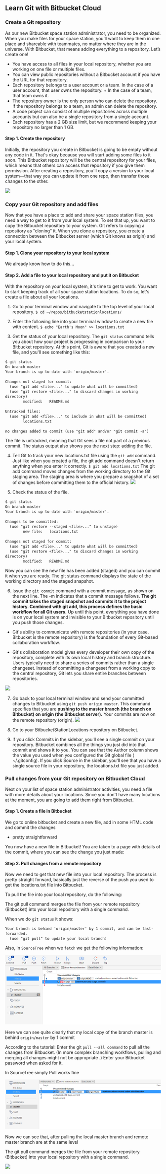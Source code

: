 ## Learn Git with Bitbucket Cloud

[](https://www.atlassian.com/git/tutorials/learn-git-with-bitbucket-cloud)

### Create a Git repository

As our new Bitbucket space station administrator, you need to be organized. When you make files for your space station, you’ll want to keep them in one place and shareable with teammates, no matter where they are in the universe. With Bitbucket, that means adding everything to a repository. Let’s create one!

- You have access to all files in your local repository, whether you are working on one file or multiple files.
- You can view public repositories without a Bitbucket account if you have the URL for that repository.
- Each repository belongs to a user account or a team. In the case of a user account, that user owns the repository. + In the case of a team, that team owns it.
- The repository owner is the only person who can delete the repository. If the repository belongs to a team, an admin can delete the repository.
- A code project can consist of multiple repositories across multiple accounts but can also be a single repository from a single account.
- Each repository has a 2 GB size limit, but we recommend keeping your repository no larger than 1 GB.

#### Step 1. Create the repository

Initially, the repository you create in Bitbucket is going to be empty without any code in it. That's okay because you will start adding some files to it soon. This Bitbucket repository will be the central repository for your files, which means that others can access that repository if you give them permission. After creating a repository, you'll copy a version to your local system—that way you can update it from one repo, then transfer those changes to the other.

![](https://www.atlassian.com/dam/jcr:a226d62e-3f0f-4c7e-8d99-c3c73188f9f6/01.svg)

### Copy your Git repository and add files

Now that you have a place to add and share your space station files, you need a way to get to it from your local system. To set that up, you want to copy the Bitbucket repository to your system. Git refers to copying a repository as "cloning" it. When you clone a repository, you create a connection between the Bitbucket server (which Git knows as origin) and your local system.

#### Step 1. Clone your repository to your local system

We already know how to do this...


#### Step 2. Add a file to your local repository and put it on Bitbucket

With the repository on your local system, it's time to get to work. You want to start keeping track of all your space station locations. To do so, let's create a file about all your locations.

1. Go to your terminal window and navigate to the top level of your local repository.
`$ cd ~/repos/bitbucketstationlocations/`

2. Enter the following line into your terminal window to create a new file with content.
`$ echo "Earth's Moon" >> locations.txt`

3. Get the status of your local repository. The `git status` command tells you about how your project is progressing in comparison to your Bitbucket repository.
At this point, Git is aware that you created a new file, and you'll see something like this:
```
$ git status
On branch master
Your branch is up to date with 'origin/master'.

Changes not staged for commit:
  (use "git add <file>..." to update what will be committed)
  (use "git restore <file>..." to discard changes in working directory)
        modified:   README.md

Untracked files:
  (use "git add <file>..." to include in what will be committed)
        locations.txt

no changes added to commit (use "git add" and/or "git commit -a")
```
The file is untracked, meaning that Git sees a file not part of a previous commit. The status output also shows you the next step: adding the file.

4. Tell Git to track your new locations.txt file using the `git add` command. Just like when you created a file, the git add command doesn't return anything when you enter it correctly.
`$ git add locations.txt`
The git add command moves changes from the working directory to the Git staging area. The staging area is where you prepare a snapshot of a set of changes before committing them to the official history.
![](https://www.atlassian.com/dam/jcr:dbf0c59f-848d-4814-bfd5-6b190a092963/03.2017-12-12-00-28-24.svg)


5. Check the status of the file.
```
$ git status
On branch master
Your branch is up to date with 'origin/master'.

Changes to be committed:
  (use "git restore --staged <file>..." to unstage)
        new file:   locations.txt

Changes not staged for commit:
  (use "git add <file>..." to update what will be committed)
  (use "git restore <file>..." to discard changes in working directory)
        modified:   README.md
```
Now you can see the new file has been added (staged) and you can commit it when you are ready. The git status command displays the state of the working directory and the staged snapshot.

6. Issue the `git commit` command with a commit message, as shown on the next line. The -m indicates that a commit message follows. 
**The git commit takes the staged snapshot and commits it to the project history. Combined with git add, this process defines the basic workflow for all Git users.**
Up until this point, everything you have done is on your local system and invisible to your Bitbucket repository until you push those changes.
- Git's ability to communicate with remote repositories (in your case, Bitbucket is the remote repository) is the foundation of every Git-based collaboration workflow.

- Git's collaboration model gives every developer their own copy of the repository, complete with its own local history and branch structure. Users typically need to share a series of commits rather than a single changeset. Instead of committing a changeset from a working copy to the central repository, Git lets you share entire branches between repositories.

![](https://www.atlassian.com/dam/jcr:c24540ba-3f2b-4697-9fd3-91242f5ac5f2/05.2017-12-12-00-28-23.svg)

7. Go back to your local terminal window and send your committed changes to Bitbucket using `git push origin master`. This command specifies that you are **pushing to the master branch (the branch on Bitbucket) on origin (the Bitbucket server).**
Your commits are now on the remote repository (origin).
![](https://wac-cdn.atlassian.com/dam/jcr:ccfab346-46aa-4677-8469-2e109683bf19/06.2017-12-12-00-28-23.svg)

8. Go to your BitbucketStationLocations repository on Bitbucket.

9. If you click Commits in the sidebar, you'll see a single commit on your repository. Bitbucket combines all the things you just did into that commit and shows it to you. You can see that the Author column shows the value you used when you configured the Git global file ( ~/.gitconfig).
If you click Source in the sidebar, you'll see that you have a single source file in your repository, the locations.txt file you just added.

### Pull changes from your Git repository on Bitbucket Cloud

Next on your list of space station administrator activities, you need a file with more details about your locations. Since you don't have many locations at the moment, you are going to add them right from Bitbucket.

#### Step 1. Create a file in Bitbucket


We go to online bitbucket and create a new file, add in some HTML code and commit the changes
- pretty straightforward

You now have a new file in Bitbucket! You are taken to a page with details of the commit, where you can see the change you just made:

#### Step 2. Pull changes from a remote repository

Now we need to get that new file into your local repository. The process is pretty straight forward, basically just the reverse of the push you used to get the locations.txt file into Bitbucket.

To pull the file into your local repository, do the following:

The git pull command merges the file from your remote repository (Bitbucket) into your local repository with a single command.

When we do `git status` it shows:

```
Your branch is behind 'origin/master' by 1 commit, and can be fast-forwarded.
  (use "git pull" to update your local branch)
```

Also, in `SourceTree` when we `fetch` we get the following information:

<img src='./diag1.png'>

Here we can see quite clearly that my local copy of the branch master is behind
`origin/master` by 1 commit

According to the tutorial:
Enter the git `pull --all command` to pull all the changes from Bitbucket. (In more complex branching workflows, pulling and merging all changes might not be appropriate .) Enter your Bitbucket password when asked for it.

In SourceTree simply Pull works fine

<img src='./diag2.png'>

Now we can see that, after pulling the local master branch and remote master branch
are at the same level


The git pull command merges the file from your remote repository (Bitbucket) into your local repository with a single command.

![](https://wac-cdn.atlassian.com/dam/jcr:a4d2c201-3486-4f2b-81a9-8ab6b663c9b9/01.2017-12-12-00-28-24.svg)


